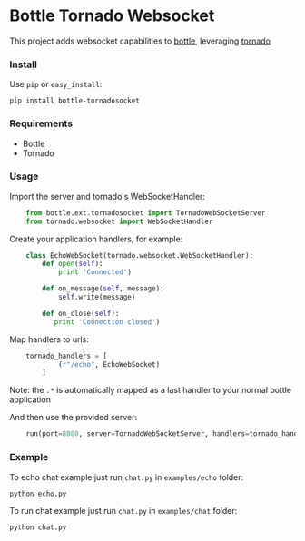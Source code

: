 Bottle Tornado Websocket
========================

This project adds websocket capabilities to [bottle](http://bottlepy.org), leveraging [tornado](http://www.tornadoweb.org/)

### Install
Use `pip` or `easy_install`:

    pip install bottle-tornadosocket

### Requirements

* Bottle
* Tornado

### Usage
Import the server and tornado's WebSocketHandler:

```python
    from bottle.ext.tornadosocket import TornadoWebSocketServer
    from tornado.websocket import WebSocketHandler
```

Create your application handlers, for example:

```python
    class EchoWebSocket(tornado.websocket.WebSocketHandler):
        def open(self):
            print 'Connected')

        def on_message(self, message):
            self.write(message)

        def on_close(self):
           print 'Connection closed')
```
Map handlers to urls:
```python
    tornado_handlers = [
            (r"/echo", EchoWebSocket)
        ]
```

Note: the `.*` is automatically mapped as a last handler to your normal bottle application

And then use the provided server:
```python
    run(port=8080, server=TornadoWebSocketServer, handlers=tornado_handlers)
```
### Example
To echo chat example just run `chat.py` in `examples/echo` folder:

    python echo.py

To run chat example just run `chat.py` in `examples/chat` folder:

    python chat.py
